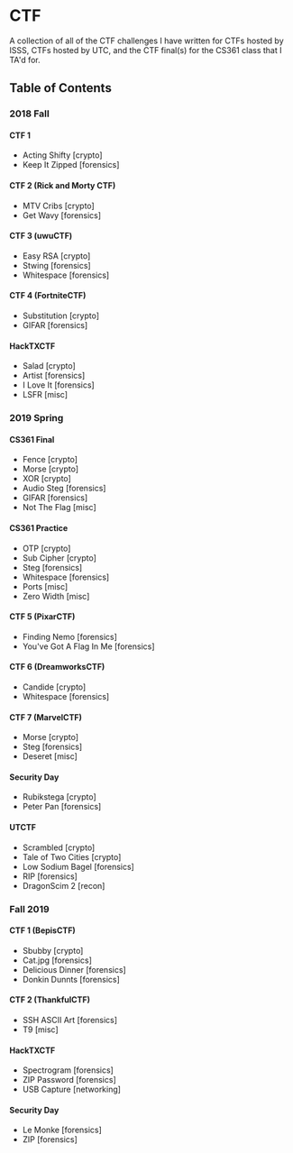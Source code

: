 # CTF

A collection of all of the CTF challenges I have written for CTFs hosted by ISSS, CTFs hosted by UTC, and the CTF final(s) for the CS361 class that I TA'd for.

## Table of Contents

### 2018 Fall
#### CTF 1
- Acting Shifty [crypto]
- Keep It Zipped [forensics]

#### CTF 2 (Rick and Morty CTF)
- MTV Cribs [crypto]
- Get Wavy [forensics]

#### CTF 3 (uwuCTF)
- Easy RSA [crypto]
- Stwing [forensics]
- Whitespace [forensics]

#### CTF 4 (FortniteCTF)
- Substitution [crypto]
- GIFAR [forensics]

#### HackTXCTF
- Salad [crypto]
- Artist [forensics]
- I Love It [forensics]
- LSFR [misc]

### 2019 Spring
#### CS361 Final
- Fence [crypto]
- Morse [crypto]
- XOR [crypto]
- Audio Steg [forensics]
- GIFAR [forensics]
- Not The Flag [misc]

#### CS361 Practice
- OTP [crypto]
- Sub Cipher [crypto]
- Steg [forensics]
- Whitespace [forensics]
- Ports [misc]
- Zero Width [misc]

#### CTF 5 (PixarCTF)
- Finding Nemo [forensics]
- You've Got A Flag In Me [forensics]

#### CTF 6 (DreamworksCTF)
- Candide [crypto]
- Whitespace [forensics]

#### CTF 7 (MarvelCTF)
- Morse [crypto]
- Steg [forensics]
- Deseret [misc]

#### Security Day
- Rubikstega [crypto]
- Peter Pan [forensics]

#### UTCTF
- Scrambled [crypto]
- Tale of Two Cities [crypto]
- Low Sodium Bagel [forensics]
- RIP [forensics]
- DragonScim 2 [recon]

### Fall 2019
#### CTF 1 (BepisCTF)
- Sbubby [crypto]
- Cat.jpg [forensics]
- Delicious Dinner [forensics]
- Donkin Dunnts [forensics]

#### CTF 2 (ThankfulCTF)
- SSH ASCII Art [forensics]
- T9 [misc]

#### HackTXCTF
- Spectrogram [forensics]
- ZIP Password [forensics]
- USB Capture [networking]

#### Security Day
- Le Monke [forensics]
- ZIP [forensics]
